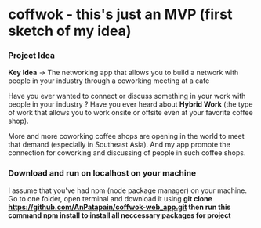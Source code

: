 # coffwok - this's just an MVP (first sketch of my idea)

<h3>Project Idea</h3>

<b>Key Idea</b> -> The networking app that allows you to build a network with people in your industry through a coworking meeting at a cafe

Have you ever wanted to connect or discuss something in your work with people in your industry ? Have you ever heard about <b>Hybrid Work</b> (the type of work that allows you to work onsite or offsite even at your favorite coffee shop).

More and more coworking coffee shops are opening in the world to meet that demand (especially in Southeast Asia). And my app promote the connection for coworking and discussing of people in such coffee shops.

<h3>Download and run on localhost on your machine</h3>

I assume that you've had npm (node package manager) on your machine. Go to one folder, open terminal and download it using <b>git clone https://github.com/AnPatapain/coffwok-web_app.git<b> then run this command <b>npm install</b> to install all neccessary packages for project
